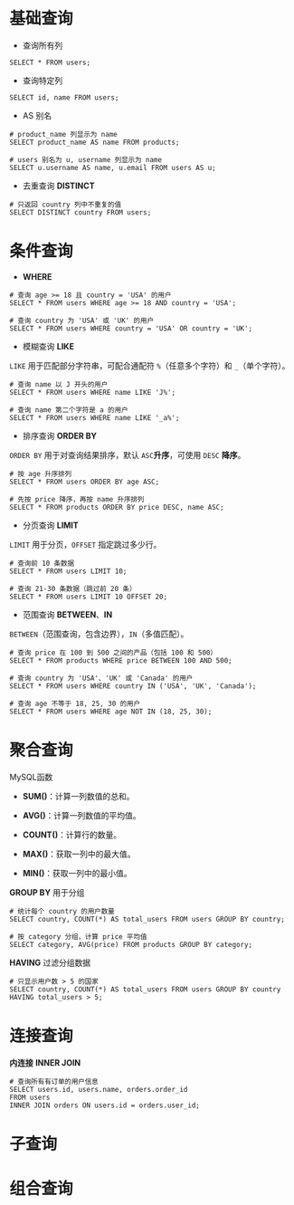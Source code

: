# 基础查询

- 查询所有列

```mysql
SELECT * FROM users;
```

- 查询特定列

```mysql
SELECT id, name FROM users;
```

- AS 别名

```mysql
# product_name 列显示为 name
SELECT product_name AS name FROM products;

# users 别名为 u, username 列显示为 name
SELECT u.username AS name, u.email FROM users AS u;
```

- 去重查询 **DISTINCT** 

```mysql
# 只返回 country 列中不重复的值
SELECT DISTINCT country FROM users;
```

# 条件查询

- **WHERE**

```mysql
# 查询 age >= 18 且 country = 'USA' 的用户
SELECT * FROM users WHERE age >= 18 AND country = 'USA';

# 查询 country 为 'USA' 或 'UK' 的用户
SELECT * FROM users WHERE country = 'USA' OR country = 'UK';
```

- 模糊查询 **LIKE**

`LIKE` 用于匹配部分字符串，可配合通配符 `%`（任意多个字符）和 `_`（单个字符）。

```mysql
# 查询 name 以 J 开头的用户
SELECT * FROM users WHERE name LIKE 'J%';

# 查询 name 第二个字符是 a 的用户
SELECT * FROM users WHERE name LIKE '_a%';
```

- 排序查询  **ORDER BY**

`ORDER BY` 用于对查询结果排序，默认 `ASC`**升序**，可使用 `DESC` **降序**。

```mysql
# 按 age 升序排列
SELECT * FROM users ORDER BY age ASC;

# 先按 price 降序，再按 name 升序排列
SELECT * FROM products ORDER BY price DESC, name ASC;
```

- 分页查询 **LIMIT**

`LIMIT` 用于分页，`OFFSET` 指定跳过多少行。

```mysql
# 查询前 10 条数据
SELECT * FROM users LIMIT 10;

# 查询 21-30 条数据（跳过前 20 条）
SELECT * FROM users LIMIT 10 OFFSET 20;
```

- 范围查询 **BETWEEN**、**IN**

`BETWEEN`（范围查询，包含边界），`IN`（多值匹配）。

```mysql
# 查询 price 在 100 到 500 之间的产品（包括 100 和 500）
SELECT * FROM products WHERE price BETWEEN 100 AND 500;

# 查询 country 为 'USA'、'UK' 或 'Canada' 的用户
SELECT * FROM users WHERE country IN ('USA', 'UK', 'Canada');

# 查询 age 不等于 18, 25, 30 的用户
SELECT * FROM users WHERE age NOT IN (18, 25, 30);
```

# 聚合查询 

MySQL函数

- **SUM()**：计算一列数值的总和。

- **AVG()**：计算一列数值的平均值。

- **COUNT()**：计算行的数量。

- **MAX()**：获取一列中的最大值。

- **MIN()**：获取一列中的最小值。

**GROUP BY** 用于分组

```mysql
# 统计每个 country 的用户数量
SELECT country, COUNT(*) AS total_users FROM users GROUP BY country;

# 按 category 分组，计算 price 平均值
SELECT category, AVG(price) FROM products GROUP BY category;
```

**HAVING** 过滤分组数据

```mysql
# 只显示用户数 > 5 的国家
SELECT country, COUNT(*) AS total_users FROM users GROUP BY country 
HAVING total_users > 5;
```

# 连接查询

**内连接** **INNER JOIN**

```mysql
# 查询所有有订单的用户信息
SELECT users.id, users.name, orders.order_id 
FROM users 
INNER JOIN orders ON users.id = orders.user_id;
```



# 子查询



# 组合查询